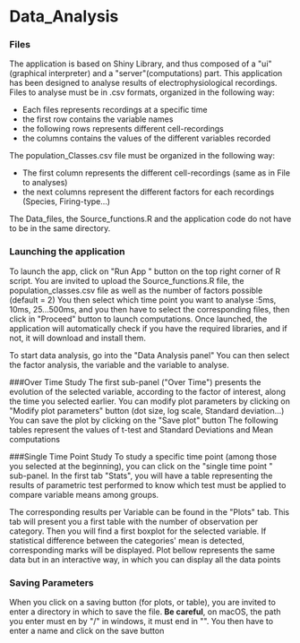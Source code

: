 # Data_Analysis

### Files 
The application is based on Shiny Library, and thus composed of a "ui" (graphical interpreter) and a "server"(computations) part.
This application has been designed to analyse results of electrophysiological recordings.
Files to analyse must be in .csv formats, organized in the following way:
- Each files represents recordings at a specific time
- the first row contains the variable names
- the following rows represents different cell-recordings
- the  columns contains the values of the different variables recorded

The population_Classes.csv file must be organized in the following way:
- The first column represents the different cell-recordings (same as in File to analyses)
- the next columns represent the different factors for each recordings (Species, Firing-type...)

The Data_files, the Source_functions.R  and the application code do not have to be in the same directory.

### Launching the application
To launch the app, click on "Run App " button on the top right corner of R script.
You are invited to upload the Source_functions.R file, the population_classes.csv file as well as the number of factors possible (default = 2)
You then select which time point you want to analyse :5ms, 10ms, 25...500ms, and you then have to select the corresponding files, then click in "Proceed" button to launch computations.
Once launched, the application will automatically check if you have the required libraries, and if not, it will download and install them.

To start data analysis, go into the "Data Analysis panel"
You can then select the factor analysis, the variable and the variable to analyse.

###Over Time Study
The first sub-panel ("Over Time") presents the evolution of the selected variable, according to the factor of interest, along the time you selected earlier. You can modify plot parameters by clicking on "Modify plot parameters" button (dot size, log scale, Standard deviation...)
You can save the plot by clicking on the "Save plot" button
The following tables represent the values of t-test and Standard Deviations and Mean computations

###Single Time Point Study
To study a specific time point (among those you selected at the beginning), you can click on the "single time point " sub-panel.
In the first tab "Stats", you will have a table representing the results of parametric test performed to know which test must be applied to compare variable means among groups.

The corresponding results per Variable can be found in the "Plots" tab.
This tab will present you a first table with the number of observation per category.
Then you will find a first boxplot for the selected variable. If statistical difference between the categories' mean is detected, corresponding marks will be displayed.
Plot bellow represents the same data but in an interactive way,  in which you can display all the data points

### Saving Parameters
When you click on a saving button (for plots, or table), you are invited to enter a directory in which to save the file. **Be careful**, on macOS, the path you enter must en by "/" in windows, it must end in \"\"\.
You then have to enter a name and click on the save button

